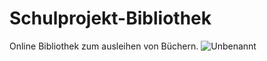 # Schulprojekt-Bibliothek
Online Bibliothek zum ausleihen von Büchern.
![Unbenannt](https://github.com/SeannPr/Schulprojekt-Bibliothek/assets/111420945/7ea2b257-bc44-4475-99f3-358eae8528aa)

